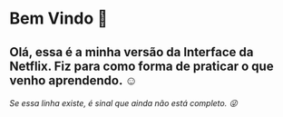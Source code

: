# Bem Vindo :wave:

## Olá, essa é a minha versão da Interface da Netflix. Fiz para como forma de praticar o que venho aprendendo. :relaxed:

###### Se essa linha existe, é sinal que ainda não está completo. :stuck_out_tongue_winking_eye: